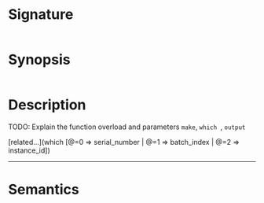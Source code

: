 # Signature
```vikid-signature
```

# Synopsis
```vikid-synopsis
```

# Description
TODO: Explain the function overload and parameters `make`, `which `, `output`

[related...](which [@=0 ⇒ serial_number | @=1 ⇒ batch_index | @=2 ⇒ instance_id])

----
# Semantics